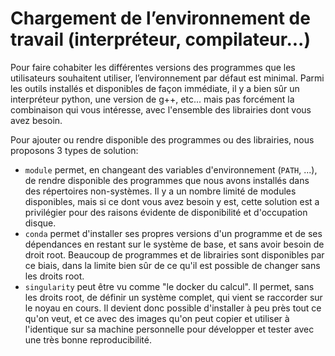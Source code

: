 # Chargement de l’environnement de travail (interpréteur, compilateur...)

Pour faire cohabiter les différentes versions des programmes que les utilisateurs souhaitent utiliser, l’environnement par défaut est minimal. Parmi les outils installés et disponibles de façon immédiate, il y a bien sûr un interpréteur python, une version de g++, etc... mais pas forcément la combinaison qui vous intéresse, avec l'ensemble des librairies dont vous avez besoin.

Pour ajouter ou rendre disponible des programmes ou des librairies, nous proposons 3 types de solution:
* `module` permet, en changeant des variables d'environnement (`PATH`, ...), de rendre disponible des programmes que nous avons installés dans des répertoires non-systèmes. Il y a un nombre limité de modules disponibles, mais si ce dont vous avez besoin y est, cette solution est a privilégier pour des raisons évidente de disponibilité et d'occupation disque.
* `conda` permet d'installer ses propres versions d'un programme et de ses dépendances en restant sur le système de base, et sans avoir besoin de droit root. Beaucoup de programmes et de librairies sont disponibles par ce biais, dans la limite bien sûr de ce qu'il est possible de changer sans les droits root.
* `singularity` peut être vu comme "le docker du calcul". Il permet, sans les droits root, de définir un système complet, qui vient se raccorder sur le noyau en cours. Il devient donc possible d'installer à peu près tout ce qu'on veut, et ce avec des images qu'on peut copier et utiliser à l'identique sur sa machine personnelle pour développer et tester avec une très bonne reproducibilité.
